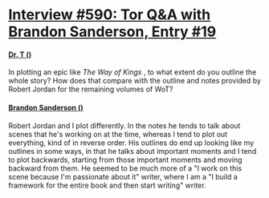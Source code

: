 # [Interview #590: Tor Q&A with Brandon Sanderson, Entry #19](https://www.theoryland.com/intvmain.php?i=590#19)

#### [Dr. T ()](http://www.tor.com/blogs/2010/12/open-call-for-brandon-sanderson-questions#149041)

In plotting an epic like
*The Way of Kings*
, to what extent do you outline the whole story? How does that compare with the outline and notes provided by Robert Jordan for the remaining volumes of WoT?

#### [Brandon Sanderson ()](http://www.tor.com/blogs/2011/01/your-questions-for-brandon-sanderson-answered)

Robert Jordan and I plot differently. In the notes he tends to talk about scenes that he's working on at the time, whereas I tend to plot out everything, kind of in reverse order. His outlines do end up looking like my outlines in some ways, in that he talks about important moments and I tend to plot backwards, starting from those important moments and moving backward from them. He seemed to be much more of a "I work on this scene because I'm passionate about it" writer, where I am a "I build a framework for the entire book and then start writing" writer.

